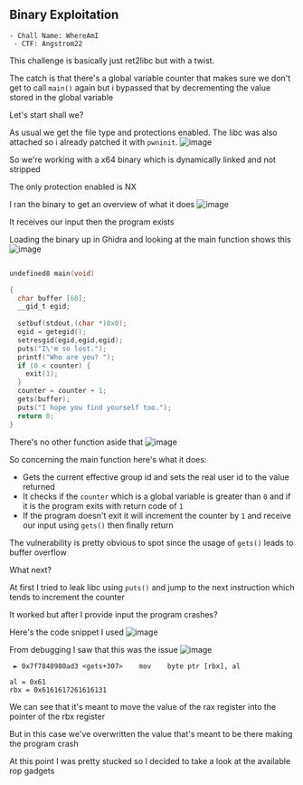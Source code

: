 <h2> Binary Exploitation </h2>

    - Chall Name: WhereAmI
     - CTF: Angstrom22

This challenge is basically just ret2libc but with a twist.

The catch is that there's a global variable counter that makes sure we don't get to call `main()` again but i bypassed that by decrementing the value stored in the global variable

Let's start shall we?

As usual we get the file type and protections enabled. The libc was also attached so i already patched it with `pwninit`.
![image](https://github.com/h4ckyou/h4ckyou.github.io/assets/127159644/4b72c7e4-0051-4077-9f93-80380ab5eb4f)

So we're working with a x64 binary which is dynamically linked and not stripped

The only protection enabled is NX

I ran the binary to get an overview of what it does
![image](https://github.com/h4ckyou/h4ckyou.github.io/assets/127159644/d19c5419-a02f-442c-a9e8-b936844ea098)

It receives our input then the program exists

Loading the binary up in Ghidra and looking at the main function shows this
![image](https://github.com/h4ckyou/h4ckyou.github.io/assets/127159644/3cc64162-dd05-41c9-83f6-874033724791)

```c

undefined8 main(void)

{
  char buffer [60];
  __gid_t egid;
  
  setbuf(stdout,(char *)0x0);
  egid = getegid();
  setresgid(egid,egid,egid);
  puts("I\'m so lost.");
  printf("Who are you? ");
  if (0 < counter) {
    exit(1);
  }
  counter = counter + 1;
  gets(buffer);
  puts("I hope you find yourself too.");
  return 0;
}
```

There's no other function aside that
![image](https://github.com/h4ckyou/h4ckyou.github.io/assets/127159644/90baa1c7-f43c-441b-981a-6d346fa634a1)

So concerning the main function here's what it does:
- Gets the current effective group id and sets the real user id to the value returned
- It checks if the `counter` which is a global variable is greater than `0` and if it is the program exits with return code of `1`
- If the program doesn't exit it will increment the counter by `1` and receive our input using `gets()` then finally return

The vulnerability is pretty obvious to spot since the usage of `gets()` leads to buffer overflow

What next?

At first I tried to leak libc using `puts()` and jump to the next instruction which tends to increment the counter 

It worked but after I provide input the program crashes?

Here's the code snippet I used
![image](https://github.com/h4ckyou/h4ckyou.github.io/assets/127159644/47cb4109-ca9d-4ee9-ac7c-9283be22ef29)

From debugging I saw that this was the issue
![image](https://github.com/h4ckyou/h4ckyou.github.io/assets/127159644/19b066da-b921-48f2-84a1-86006281bdd6)

```
 ► 0x7f7848980ad3 <gets+307>    mov    byte ptr [rbx], al

al = 0x61
rbx = 0x6161617261616131
```

We can see that it's meant to move the value of the rax register into the pointer of the rbx register

But in this case we've overwritten the value that's meant to be there making the program crash

At this point I was pretty stucked so I decided to take a look at the available rop gadgets











